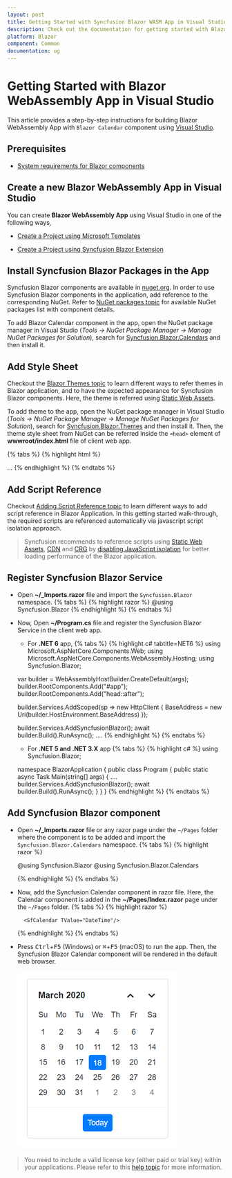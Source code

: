 ```yaml
---
layout: post
title: Getting Started with Syncfusion Blazor WASM App in Visual Studio
description: Check out the documentation for getting started with Blazor WebAssembly App and Syncfusion Blazor Components in Visual Studio and much more.
platform: Blazor
component: Common
documentation: ug
---
```


# Getting Started with Blazor WebAssembly App in Visual Studio

This article provides a step-by-step instructions for building Blazor WebAssembly App with `Blazor Calendar` component using [Visual Studio](https://visualstudio.microsoft.com/vs/). 

## Prerequisites

* [System requirements for Blazor components](https://blazor.syncfusion.com/documentation/system-requirements)

## Create a new Blazor WebAssembly App in Visual Studio

You can create **Blazor WebAssembly App** using Visual Studio in one of the following ways,

* [Create a Project using Microsoft Templates](https://docs.microsoft.com/en-us/aspnet/core/blazor/tooling?pivots=windows)

* [Create a Project using Syncfusion Blazor Extension](https://blazor.syncfusion.com/documentation/visual-studio-integration/vs2019-extensions/create-project)

## Install Syncfusion Blazor Packages in the App

Syncfusion Blazor components are available in [nuget.org](https://www.nuget.org/packages?q=syncfusion.blazor). In order to use Syncfusion Blazor components in the application, add reference to the corresponding NuGet. Refer to [NuGet packages topic](https://blazor.syncfusion.com/documentation/nuget-packages) for available NuGet packages list with component details. 

To add Blazor Calendar component in the app, open the NuGet package manager in Visual Studio (*Tools → NuGet Package Manager → Manage NuGet Packages for Solution*), search for [Syncfusion.Blazor.Calendars](https://www.nuget.org/packages/Syncfusion.Blazor.Calendars/) and then install it.

## Add Style Sheet

Checkout the [Blazor Themes topic](https://blazor.syncfusion.com/documentation/appearance/themes) to learn different ways to refer themes in Blazor application, and to have the expected appearance for Syncfusion Blazor components. Here, the theme is referred using [Static Web Assets](https://blazor.syncfusion.com/documentation/appearance/themes#static-web-assets).

To add theme to the app, open the NuGet package manager in Visual Studio (*Tools → NuGet Package Manager → Manage NuGet Packages for Solution*), search for [Syncfusion.Blazor.Themes](https://www.nuget.org/packages/Syncfusion.Blazor.Themes/) and then install it. Then, the theme style sheet from NuGet can be referred inside the `<head>` element of **wwwroot/index.html** file of client web app.

{% tabs %}
{% highlight html %}
<head>
    ...
    <link href="_content/Syncfusion.Blazor.Themes/bootstrap5.css" rel="stylesheet" />
</head>
{% endhighlight %}
{% endtabs %}

## Add Script Reference

Checkout [Adding Script Reference topic](https://blazor.syncfusion.com/documentation/common/adding-script-references) to learn different ways to add script reference in Blazor Application. In this getting started walk-through, the required scripts are referenced automatically via javascript script isolation approach. 

> Syncfusion recommends to reference scripts using [Static Web Assets](https://blazor.syncfusion.com/documentation/common/adding-script-references#static-web-assets), [CDN](https://blazor.syncfusion.com/documentation/common/adding-script-references#cdn-reference) and [CRG](https://blazor.syncfusion.com/documentation/common/custom-resource-generator) by [disabling JavaScript isolation](https://blazor.syncfusion.com/documentation/common/adding-script-references#disable-javascript-isolation) for better loading performance of the Blazor application. 

## Register Syncfusion Blazor Service

* Open **~/_Imports.razor** file and import the `Syncfusion.Blazor` namespace.
    {% tabs %}
    {% highlight razor %}
    @using Syncfusion.Blazor
    {% endhighlight %}
    {% endtabs %}

* Now, Open **~/Program.cs** file and register the Syncfusion Blazor Service in the client web app.

    * For **.NET 6** app,
    {% tabs %}
    {% highlight c# tabtitle=NET6 %}
    using Microsoft.AspNetCore.Components.Web;
    using Microsoft.AspNetCore.Components.WebAssembly.Hosting;
    using Syncfusion.Blazor;

    var builder = WebAssemblyHostBuilder.CreateDefault(args);
    builder.RootComponents.Add<App>("#app");
    builder.RootComponents.Add<HeadOutlet>("head::after");

    builder.Services.AddScoped(sp => new HttpClient { BaseAddress = new Uri(builder.HostEnvironment.BaseAddress) });

    builder.Services.AddSyncfusionBlazor();
    await builder.Build().RunAsync();
    ....
    {% endhighlight %}
    {% endtabs %}

    * For **.NET 5 and .NET 3.X** app
    {% tabs %}
    {% highlight c# %}
    using Syncfusion.Blazor;

    namespace BlazorApplication
    {
        public class Program
        {
            public static async Task Main(string[] args)
            {
                ....
                builder.Services.AddSyncfusionBlazor();
                await builder.Build().RunAsync();
            }
        }
    }
    {% endhighlight %}
    {% endtabs %}

## Add Syncfusion Blazor component

* Open **~/_Imports.razor** file or any razor page under the `~/Pages` folder where the component is to be added and import the `Syncfusion.Blazor.Calendars` namespace. 
    {% tabs %}
    {% highlight razor %}

    @using Syncfusion.Blazor
    @using Syncfusion.Blazor.Calendars
    
    {% endhighlight %}
    {% endtabs %}

* Now, add the Syncfusion Calendar component in razor file. Here, the Calendar component is added in the **~/Pages/Index.razor** page under the `~/Pages` folder.
    {% tabs %}
    {% highlight razor %}

        <SfCalendar TValue="DateTime"/>

    {% endhighlight %}
    {% endtabs %}

* Press <kbd>Ctrl</kbd>+<kbd>F5</kbd> (Windows) or <kbd>⌘</kbd>+<kbd>F5</kbd> (macOS) to run the app. Then, the Syncfusion Blazor Calendar component will be rendered in the default web browser.

    ![Blazor Calendar Component](images/browser-output.png)

> You need to include a valid license key (either paid or trial key) within your applications. Please refer to this [help topic](https://blazor.syncfusion.com/documentation/getting-started/license-key/overview) for more information.
